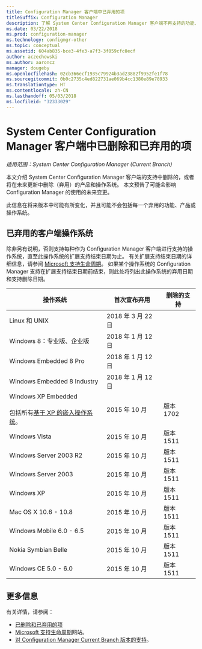 ```yaml
---
title: Configuration Manager 客户端中已弃用的项
titleSuffix: Configuration Manager
description: 了解 System Center Configuration Manager 客户端不再支持的功能、产品和操作系统。
ms.date: 03/22/2018
ms.prod: configuration-manager
ms.technology: configmgr-other
ms.topic: conceptual
ms.assetid: 604ab835-bce3-4fe3-a7f3-3f059cfc0ecf
author: aczechowski
ms.author: aaroncz
manager: dougeby
ms.openlocfilehash: 02cb366ecf1935c79924b3ad23882f9952fe1f78
ms.sourcegitcommit: 0b0c2735c4ed822731ae069b4cc1380e89e78933
ms.translationtype: HT
ms.contentlocale: zh-CN
ms.lasthandoff: 05/03/2018
ms.locfileid: "32333029"
---
```

# <a name="removed-and-deprecated-items-for-system-center-configuration-manager-clients"></a>System Center Configuration Manager 客户端中已删除和已弃用的项

*适用范围：System Center Configuration Manager (Current Branch)*

本文介绍 System Center Configuration Manager 客户端的支持中删除的，或者将在未来更新中删除（弃用）的产品和操作系统。 本文预告了可能会影响 Configuration Manager 的使用的未来变更。  

此信息在将来版本中可能有所变化，并且可能不会包括每一个弃用的功能、产品或操作系统。  

## <a name="deprecated-client-operating-systems"></a>已弃用的客户端操作系统  

 除非另有说明，否则支持每种作为 Configuration Manager 客户端进行支持的操作系统，直至此操作系统的扩展支持结束日期为止。 有关扩展支持结束日期的详细信息，请参阅 [Microsoft 支持生命周期](https://support.microsoft.com/lifecycle)。 如果某个操作系统的 Configuration Manager 支持在扩展支持结束日期前结束，则此处将列出此操作系统的弃用日期和支持删除日期。  

|**操作系统**|**首次宣布弃用**|**删除的支持**|  
|-|-|-|
|Linux 和 UNIX|2018 年 3 月 22 日||
|Windows 8：专业版、企业版|2018 年 1 月 12 日||
|Windows Embedded 8 Pro|2018 年 1 月 12 日||
|Windows Embedded 8 Industry|2018 年 1 月 12 日||
|Windows XP Embedded <br><br> 包括所有[基于 XP 的嵌入操作系统](/sccm/core/plan-design/configs/supported-operating-systems-for-clients-and-devices#windows-embedded-computers)。|2015 年 10 月|版本 1702| 
|Windows Vista|2015 年 10 月|版本 1511| 
|Windows Server 2003 R2|2015 年 10 月|版本 1511|
|Windows Server 2003|2015 年 10 月|版本 1511|   
|Windows XP|2015 年 10 月|版本 1511|  
|Mac OS X 10.6 - 10.8|2015 年 10 月|版本 1511|  
|Windows Mobile 6.0 - 6.5|2015 年 10 月|版本 1511|  
|Nokia Symbian Belle|2015 年 10 月|版本 1511|  
|Windows CE 5.0 - 6.0|2015 年 10 月|版本 1511|  


## <a name="more-information"></a>更多信息
有关详情，请参阅：
 - [已删除和已弃用的项](/sccm/core/plan-design/changes/deprecated/removed-and-deprecated)
 - [Microsoft 支持生命周期](https://support.microsoft.com/lifecycle)网站。
 - [对 Configuration Manager Current Branch 版本的支持](/sccm/core/servers/manage/current-branch-versions-supported)。